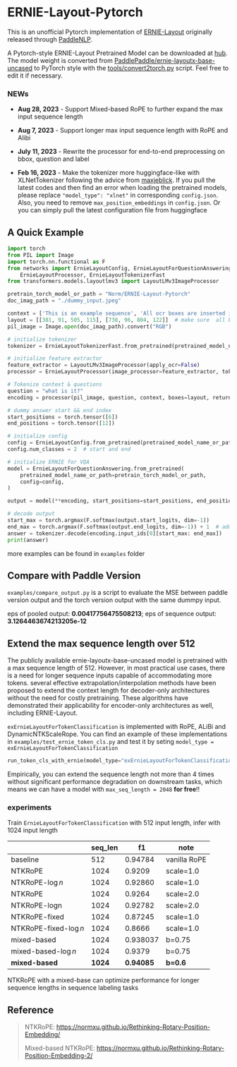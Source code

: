 # ERNIE-Layout-Pytorch

This is an unofficial Pytorch implementation of [ERNIE-Layout](http://arxiv.org/abs/2210.06155) originally released through [PaddleNLP](https://github.com/PaddlePaddle/PaddleNLP).


A Pytorch-style ERNIE-Layout Pretrained Model can be downloaded at [hub](https://huggingface.co/Norm/ERNIE-Layout-Pytorch). The model weight is converted from [PaddlePaddle/ernie-layoutx-base-uncased](https://huggingface.co/PaddlePaddle/ernie-layoutx-base-uncased) to PyTorch style with the [tools/convert2torch.py](https://github.com/NormXU/ERNIE-Layout-Pytorch/blob/main/tools/convert2torch.py) script. Feel free to edit it if necessary.


### NEWs

- **Aug 28, 2023** - Support Mixed-based RoPE to further expand the max input sequence length

- **Aug 7, 2023** - Support longer max input sequence length with RoPE and Alibi

- **July 11, 2023** - Rewrite the processor for end-to-end preprocessing on bbox, question and label 

- **Feb 16, 2023** - Make the tokenizer more huggingface-like with XLNetTokenizer following the advice from [maxjeblick](https://github.com/NormXU/ERNIE-Layout-Pytorch/issues/5). If you pull the latest codes and then find an error when loading the pretrained models, please replace ``"model_type": "xlnet"`` in corresponding ``config.json``. Also, you need to remove ``max_position_embeddings`` in ``config.json``. Or you can simply pull the latest configuration file from huggingface

## A Quick Example
```python
import torch
from PIL import Image
import torch.nn.functional as F
from networks import ErnieLayoutConfig, ErnieLayoutForQuestionAnswering, \
    ErnieLayoutProcessor, ErnieLayoutTokenizerFast
from transformers.models.layoutlmv3 import LayoutLMv3ImageProcessor

pretrain_torch_model_or_path = "Norm/ERNIE-Layout-Pytorch"
doc_imag_path = "./dummy_input.jpeg"

context = ['This is an example sequence', 'All ocr boxes are inserted into this list']
layout = [[381, 91, 505, 115], [738, 96, 804, 122]]  # make sure  all boxes are normalized between 0 - 1000
pil_image = Image.open(doc_imag_path).convert("RGB")

# initialize tokenizer
tokenizer = ErnieLayoutTokenizerFast.from_pretrained(pretrained_model_name_or_path=pretrain_torch_model_or_path)

# initialize feature extractor
feature_extractor = LayoutLMv3ImageProcessor(apply_ocr=False)
processor = ErnieLayoutProcessor(image_processor=feature_extractor, tokenizer=tokenizer)

# Tokenize context & questions
question = "what is it?"
encoding = processor(pil_image, question, context, boxes=layout, return_tensors="pt")

# dummy answer start && end index
start_positions = torch.tensor([6])
end_positions = torch.tensor([12])

# initialize config
config = ErnieLayoutConfig.from_pretrained(pretrained_model_name_or_path=pretrain_torch_model_or_path)
config.num_classes = 2  # start and end

# initialize ERNIE for VQA
model = ErnieLayoutForQuestionAnswering.from_pretrained(
    pretrained_model_name_or_path=pretrain_torch_model_or_path,
    config=config,
)

output = model(**encoding, start_positions=start_positions, end_positions=end_positions)

# decode output
start_max = torch.argmax(F.softmax(output.start_logits, dim=-1))
end_max = torch.argmax(F.softmax(output.end_logits, dim=-1)) + 1  # add one ##because of python list indexing
answer = tokenizer.decode(encoding.input_ids[0][start_max: end_max])
print(answer)

```
more examples can be found in ``examples`` folder

## Compare with Paddle Version
``examples/compare_output.py`` is a script to evaluate the MSE between paddle version output and the torch version output with the same dummpy input.

eps of pooled output: **0.00417756475508213**; eps of sequence output: **3.1264463674213205e-12**

## Extend the max sequence length over 512
The publicly available ernie-layoutx-base-uncased model is pretrained with a max sequence length of $512$. However, in most practical use cases, there is a need for longer sequence inputs capable of accommodating more tokens. several effective extrapolation/interpolation methods have been proposed to extend the context length for decoder-only architectures without the need for costly pretraining. These algorithms have demonstrated their applicability for encoder-only architectures as well, including ERNIE-Layout.

``exErnieLayoutForTokenClassification`` is implemented with RoPE, ALiBi and DynamicNTKScaleRope.
You can find an example of these implementations in `examples/test_ernie_token_cls.py`
and test it by seting ``model_type = exErnieLayoutForTokenClassification``

```python
run_token_cls_with_ernie(model_type="exErnieLayoutForTokenClassification")
```
Empirically, you can extend the sequence length not more than 4 times without significant performance degradation on downstream tasks, which means we can have a model with `max_seq_length = 2048` **for free**!! 

### experiments
Train ``ErnieLayoutForTokenClassification`` with $512$ input length, infer with $1024$ input length

|                      | seq_len  | f1          | note         |
|----------------------|----------|-------------|--------------|
| baseline             | 512      | 0.94784     | vanilla RoPE |
| NTKRoPE              | 1024     | 0.9209      | scale=1.0    |
| NTKRoPE-$\log n$     | 1024     | 0.92860     | scale=1.0    |
| NTKRoPE              | 1024     | 0.9264      | scale=2.0    |
| NTKRoPE-logn         | 1024     | 0.92782     | scale=2.0    |
| NTKRoPE-fixed        | 1024     | 0.87245     | scale=1.0    |
| NTKRoPE-fixed-$\log n$ | 1024     | 0.8666      | scale=1.0    |
| mixed-based          | 1024     | 0.938037    | b=0.75       |
| mixed-based-$\log n$ | 1024     | 0.9379      | b=0.75       |
| **mixed-based**      | **1024** | **0.94085** | **b=0.6**    |

NTKRoPE with a mixed-base can optimize performance for longer sequence lengths in sequence labeling tasks

## Reference
> NTKRoPE: https://normxu.github.io/Rethinking-Rotary-Position-Embedding/
> 
> Mixed-based NTKRoPE: https://normxu.github.io/Rethinking-Rotary-Position-Embedding-2/
